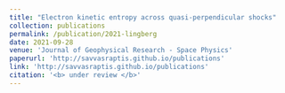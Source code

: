 ```yaml
---
title: "Electron kinetic entropy across quasi-perpendicular shocks"
collection: publications
permalink: /publication/2021-lingberg
date: 2021-09-28
venue: 'Journal of Geophysical Research - Space Physics'
paperurl: 'http://savvasraptis.github.io/publications'
link: 'http://savvasraptis.github.io/publications'
citation: '<b> under review </b>'
---
```

